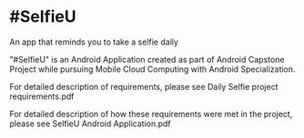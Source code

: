 # #SelfieU
An app that reminds you to take a selfie daily

"#SelfieU" is an Android Application created as part of Android Capstone Project while pursuing Mobile Cloud Computing with Android Specialization. 

For detailed description of requirements, please see Daily Selfie project requirements.pdf

For detailed description of how these requirements were met in the project, please see SelfieU Android Application.pdf
